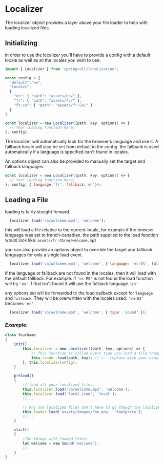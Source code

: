 # Localizer
The localizer object provides a layer above your file loader to help with loading localized files. 

## Initializing
in order to use the localizer you'll have to provide a config with a default locale
as well as all the locales you wish to use.
```javascript
import { Localizer } from 'springroll/localization';

const config = {
  "default":"en",
  "locales":
  {
    "en": { "path": "assets/en/" }, 
    "fr": { "path": "assets/fr/" },
    "fr-ca": { "path": "assets/fr-CA/" }
  }
}

const localizer = new Localizer((path, key, options) => {
  // Your loading function here;
}, config);
```

The localizer will automatically look for the browser's language and use it. A fallback locale will also be set from default in the config. the fallback is used automatically if a language is specified can't found in locales.

An options object can also be provided to manually set the target and fallback languages.
```javascript
const localizer = new Localizer((path, key, options) => {
  // Your loading function here;
}, config, { language:'fr', fallback:'en'});
```

## Loading a File

loading is fairly straight forward.

```javascript
  localizer.load('vo/welcome.mp3', 'welcome');
```

this will load a file relative to the current locale, for example if the browser language was set to french-canadian. the path supplied to the load function would look like: `assets/fr-CA/vo/welcome.mp3`


you can also provide an options object to override the target and fallback languages for only a single load event.

```javascript
  localizer.load('vo/welcome.mp3', 'welcome', { language: 'es-ES', fallback: 'en' });
```

if the language or fallback are not found in the locales, then it will load with the default fallback. For example: if `'es-ES'` is not found the load function will try `'es'` if that isn't found it will use the fallback language `'en'`

any options set will be forwarded to the load callback except for `language` and `fallback`. They will be overwritten with the locales used. `'en-US'` becomes `'en'`

```javascript
  localizer.load('vo/welcome.mp3', 'welcome', { type: 'sound' });
```

### _Example:_
```javascript
class YourGame
{
	init()
		this.localizer = new Localizer((path, key, options) => {
			// This function is called every time you load a file though
			this.loader.load(path, key); // <-- replace with your usual load function
		}, this.localizerConfig);
	}

	preload()
	{
		// load all your localized files.
		this.localizer.load('vo/welcome.mp3', 'welcome');
		this.localizer.load('local.json', 'local');
		//...

		// Any non localized files don't have to go though the localizer.
		this.loader.load('assets/images/Foo.png', 'fooSprite');
		//...
	}

	start()
	{
		//Do things with loaded files;
		let welcome = new Sound('welcome');
		//...
	}
}
```
